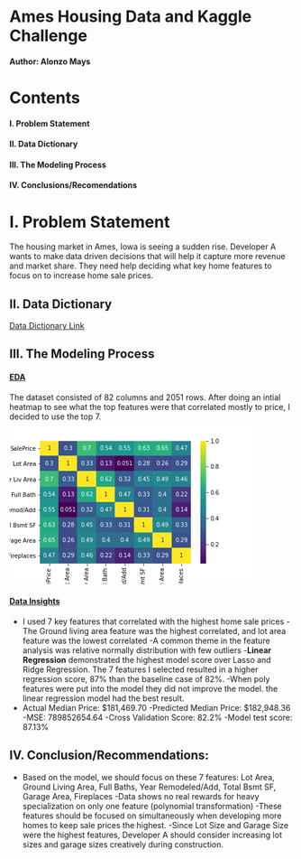 # Ames Housing Data and Kaggle Challenge
#### Author: Alonzo Mays

# Contents
#### I. Problem Statement

#### II. Data Dictionary
#### III. The Modeling Process
#### IV. Conclusions/Recomendations

# I. Problem Statement

The housing market in Ames, Iowa is seeing a sudden rise. Developer A wants to make data driven 
 decisions that will help it capture more revenue and market share.  They need help 
 deciding what key home features to focus on to increase home sale prices.
## II. Data Dictionary
<a href='https://www.kaggle.com/c/dsi-920-ames/data'>Data Dictionary Link</a>
## III. The Modeling Process
#### <u>EDA</u>
The dataset consisted of 82 columns and 2051 rows.  After doing an intial heatmap to see what the top features were that correlated mostly to price, I decided to use the top 7.
<img src='./Images/7feat.png'>

#### <u>Data Insights</u>
- I used 7 key features that correlated with the highest home sale prices
-The Ground living area feature was the highest correlated, and lot area feature was the lowest correlated
-A common theme in the feature analysis was relative normally distribution with few outliers
-**Linear Regression** demonstrated the highest model score over Lasso and Ridge Regression. The 7 features I selected resulted in 
 a higher regression score, 87% than the baseline case of 82%. 
-When poly features were put into the model they did not improve the model. the linear regression model had the best result.  
- Actual Median Price: $181,469.70
-Predicted Median Price: $182,948.36
-MSE: 789852654.64
-Cross Validation Score: 82.2%
-Model test score: 87.13%



## IV. Conclusion/Recommendations:
- Based on the model, we should focus on these 7 features: Lot Area, Ground Living Area, Full Baths, Year Remodeled/Add, Total Bsmt SF, Garage Area, Fireplaces
-Data shows no real rewards for heavy specialization on only one feature (polynomial transformation)
-These features should be focused on simultaneously when developing more homes to keep sale prices the highest.
-Since Lot Size and Garage Size were the highest features, Developer A should consider increasing lot sizes and garage sizes creatively during construction. 
